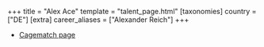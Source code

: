+++
title = "Alex Ace"
template = "talent_page.html"
[taxonomies]
country = ["DE"]
[extra]
career_aliases = ["Alexander Reich"]
+++

* [Cagematch page](https://www.cagematch.net/?id=2&nr=19035)
